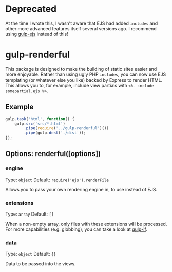 # Deprecated

At the time I wrote this, I wasn't aware that EJS had added `includes` and other more advanced features itself several versions ago. I recommend using [gulp-ejs](https://github.com/rogeriopvl/gulp-ejs) instead of this!

# gulp-renderful

This package is designed to make the building of static sites easier and more enjoyable. Rather than using ugly PHP `includes`, you can now use EJS templating (or whatever else you like) backed by Express to render HTML. This allows you to, for example, include view partials with `<%- include somepartial.ejs %>`.

## Example

```js
gulp.task('html', function() {
    gulp.src('src/*.html')
        .pipe(require('../gulp-renderful')())
        .pipe(gulp.dest('./dist'));
});
```

## Options: renderful([options])

### engine

Type: `object` Default: `require('ejs').renderFile`

Allows you to pass your own rendering engine in, to use instead of EJS.

### extensions

Type: `array` Default: `[]`

When a non-empty array, only files with these extensions will be processed. For more capabilities (e.g. globbing), you can take a look at [gulp-if](https://github.com/robrich/gulp-if).

### data

Type: `object` Default: `{}`

Data to be passed into the views.



